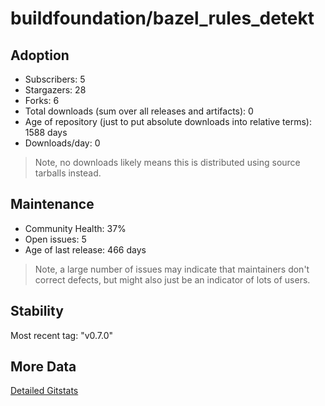 # buildfoundation/bazel_rules_detekt

## Adoption

- Subscribers: 5
- Stargazers: 28
- Forks: 6
- Total downloads (sum over all releases and artifacts): 0
- Age of repository (just to put absolute downloads into relative terms): 1588 days
- Downloads/day: 0

> Note, no downloads likely means this is distributed using source tarballs instead.

## Maintenance

- Community Health: 37%
- Open issues: 5
- Age of last release: 466 days

> Note, a large number of issues may indicate that maintainers don't correct defects, but might also
> just be an indicator of lots of users.

## Stability

Most recent tag: "v0.7.0"

## More Data

[Detailed Gitstats](/bazel-catalog/gitstats/buildfoundation/bazel_rules_detekt)

